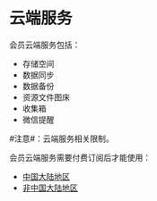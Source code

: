 # 云端服务

会员云端服务包括：

* 存储空间
* 数据同步
* 数据备份
* 资源文件图床
* 收集箱
* 微信提醒

​#注意#​​：云端服务相关限制。

会员云端服务需要付费订阅后才能使用：

* [中国大陆地区](https://ld246.com/subscribe/siyuan)
* [非中国大陆地区](https://liuyun.io/subscribe/siyuan)
